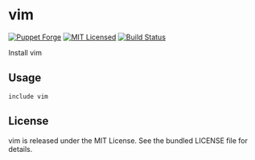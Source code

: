 vim
==============

[![Puppet Forge](https://img.shields.io/puppetforge/v/halyard/vim.svg)](https://forge.puppetlabs.com/halyard/vim)
[![MIT Licensed](https://img.shields.io/badge/license-MIT-green.svg)](https://tldrlegal.com/license/mit-license)
[![Build Status](https://img.shields.io/circleci/project/halyard/puppet-vim/master.svg)](https://circleci.com/gh/halyard/puppet-vim)

Install vim

## Usage

```puppet
include vim
```

## License

vim is released under the MIT License. See the bundled LICENSE file for details.

